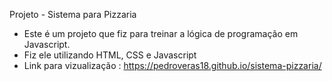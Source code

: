 Projeto - Sistema para Pizzaria
- Este é um projeto que fiz para treinar a lógica de programação em Javascript.
- Fiz ele utilizando HTML, CSS e Javascript
- Link para vizualização : https://pedroveras18.github.io/sistema-pizzaria/
